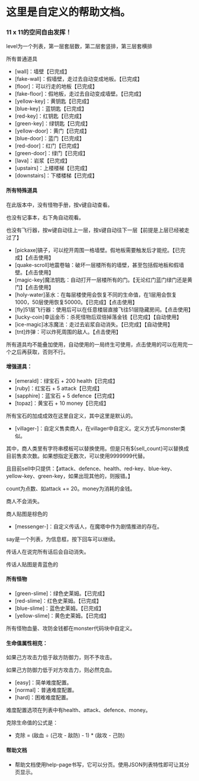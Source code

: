 
# 这里是自定义的帮助文档。

### 11 x 11的空间自由发挥！

level为一个列表，第一层套层数，第二层套竖排，第三层套横排

所有普通道具
- [wall]：墙壁【已完成】
- [fake-wall]：假墙壁，走过去自动变成地板。【已完成】
- [floor]：可以行走的地板【已完成】
- [fake-floor]：假地板，走过去自动变成墙壁。【已完成】
- [yellow-key]：黄钥匙【已完成】
- [blue-key]：蓝钥匙【已完成】
- [red-key]：红钥匙【已完成】
- [green-key]：绿钥匙【已完成】
- [yellow-door]：黄门【已完成】
- [blue-door]：蓝门【已完成】
- [red-door]：红门【已完成】
- [green-door]：绿门【已完成】
- [lava]：岩浆【已完成】
- [upstairs]：上楼楼梯【已完成】
- [downstairs]：下楼楼梯【已完成】

#### 所有特殊道具

在此版本中，没有怪物手册，按v键自动查看。

也没有记事本，右下角自动观看。

也没有飞行器，按w键自动往上一层，按s键自动往下一层【前提是上层已经被走过了】

- [pickaxe]镐子，可以挖开周围一格墙壁。假地板需要触发后才能挖。【已完成】【点击使用】
- [quake-scroll]地震卷轴：破坏一层楼所有的墙壁，甚至包括假地板和假墙壁。【点击使用】
- [magic-key]魔法钥匙：自动打开一层楼所有的门。【无论红门蓝门绿门还是黄门】【点击使用】
- [holy-water]圣水：在每层楼使用会恢复不同的生命值，在1层用会恢复1000，50层使用恢复50000。【已完成】【点击使用】
- [fly]51层飞行器：使用后可以在任意楼层直接飞往51层隐藏房间。【点击使用】
- [lucky-coin]幸运金币：杀死怪物后双倍掉落金钱【已完成】【自动使用】
- [ice-magic]冰冻魔法：走过去岩浆自动消失。【已完成】【自动使用】
- [tnt]炸弹：可以炸死周围的敌人。【点击使用】

所有道具均不能叠加使用，自动使用的一局终生可使用，点击使用的可以在用完一个之后再获取，否则不行。

#### 增强道具：

- [emerald]：绿宝石 + 200 health【已完成】
- [ruby]：红宝石 + 5 attack【已完成】
- [sapphire]：蓝宝石 + 5 defence【已完成】
- [topaz]：黄宝石 + 10 money【已完成】

所有宝石的加成成效在这里自定义，其中这里是默认的。

- [villager-<name>]：自定义售卖商人，在villager中自定义。定义方式与monster类似。

其中，商人类里有字符串模板可以替换使用。但是只有${sell_count}可以替换成目前售卖次数。如果想指定无数次，可以使用9999999代替。

且目前sell中只提供：【attack、defence、health、red-key、blue-key、yellow-key、green-key，如果出现其他的，则报错。】

count为点数、如attack += 20。money为消耗的金钱。

商人不会消失。

商人贴图是棕色的

- [messenger-<name>]：自定义传话人，在魔塔中作为剧情推进的存在。

say是一个列表，为信息框，按下回车可以继续。

传话人在说完所有话后会自动消失。

传话人贴图是青蓝色的

#### 所有怪物

- [green-slime]：绿色史莱姆。【已完成】
- [red-slime]：红色史莱姆。【已完成】
- [blue-slime]：蓝色史莱姆。【已完成】
- [yellow-slime]：黄色史莱姆。【已完成】

所有怪物血量、攻防金钱都在monster代码块中自定义。

#### 生命值属性相克：

如果己方攻击力低于敌方防御力，则不予攻击。

如果己方防御力低于对方攻击力，则必然克血。

- [easy]：简单难度配置。
- [normal]：普通难度配置。
- [hard]：困难难度配置。

难度配置选项在列表中有health、attack、defence、money。

克除生命值的公式是：

- 克除 = (敌血 ÷ (己攻 - 敌防) - 1) * (敌攻 - 己防)

#### 帮助文档

- 帮助文档使用help-page书写，它可以分页。使用JSON列表特性即可让其分页显示。
